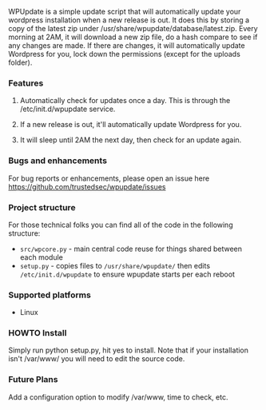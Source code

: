 WPUpdate is a simple update script that will automatically update your wordpress installation when a new release is out. It does this by storing a copy of the latest zip under /usr/share/wpupdate/database/latest.zip. Every morning at 2AM, it will download a new zip file, do a hash compare to see if any changes are made. If there are changes, it will automatically update Wordpress for you, lock down the permissions (except for the uploads folder).

### Features

1. Automatically check for updates once a day. This is through the /etc/init.d/wpupdate service.

2. If a new release is out, it'll automatically update Wordpress for you.

3. It will sleep until 2AM the next day, then check for an update again.


### Bugs and enhancements

For bug reports or enhancements, please open an issue here https://github.com/trustedsec/wpupdate/issues

### Project structure

For those technical folks you can find all of the code in the following structure:

- ```src/wpcore.py``` - main central code reuse for things shared between each module
- ```setup.py``` - copies files to ```/usr/share/wpupdate/``` then edits ```/etc/init.d/wpupdate``` to ensure wpupdate starts per each reboot

### Supported platforms

- Linux

### HOWTO Install

Simply run python setup.py, hit yes to install. Note that if your installation isn't /var/www/ you will need to edit the source code.

### Future Plans

Add a configuration option to modify /var/www, time to check, etc.
